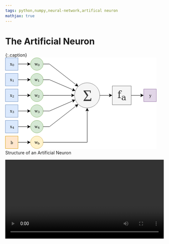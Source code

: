 ```yaml
---
tags: python,numpy,neural-network,artifical neuron
mathjax: true
---
```

# The Artificial Neuron

{:.caption}
![artificial neuron structure](/assets/images/artificial_neuron.png)
Structure of an Artificial Neuron

<video controls style="width: 100%;">
  <source src="numpy-neural-network/non_linear_regression_tanh.webm" type="video/webm">
  <source src="numpy-neural-network/non_linear_regression_tanh.mp4" type="video/mp4">
  <source src="numpy-neural-network/non_linear_regression_tanh.ogv" type="video/ogg">
</video>


